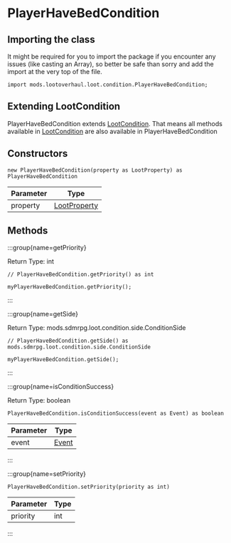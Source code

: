 # PlayerHaveBedCondition

## Importing the class

It might be required for you to import the package if you encounter any issues (like casting an Array), so better be safe than sorry and add the import at the very top of the file.
```zenscript
import mods.lootoverhaul.loot.condition.PlayerHaveBedCondition;
```


## Extending LootCondition

PlayerHaveBedCondition extends [LootCondition](/mods/lootoverhaul/loot/condition/basic/LootCondition). That means all methods available in [LootCondition](/mods/lootoverhaul/loot/condition/basic/LootCondition) are also available in PlayerHaveBedCondition

## Constructors


```zenscript
new PlayerHaveBedCondition(property as LootProperty) as PlayerHaveBedCondition
```
| Parameter |                         Type                         |
|-----------|------------------------------------------------------|
| property  | [LootProperty](/mods/lootoverhaul/loot/LootProperty) |



## Methods

:::group{name=getPriority}

Return Type: int

```zenscript
// PlayerHaveBedCondition.getPriority() as int

myPlayerHaveBedCondition.getPriority();
```

:::

:::group{name=getSide}

Return Type: mods.sdmrpg.loot.condition.side.ConditionSide

```zenscript
// PlayerHaveBedCondition.getSide() as mods.sdmrpg.loot.condition.side.ConditionSide

myPlayerHaveBedCondition.getSide();
```

:::

:::group{name=isConditionSuccess}

Return Type: boolean

```zenscript
PlayerHaveBedCondition.isConditionSuccess(event as Event) as boolean
```

| Parameter |              Type               |
|-----------|---------------------------------|
| event     | [Event](/forge/api/event/Event) |


:::

:::group{name=setPriority}

```zenscript
PlayerHaveBedCondition.setPriority(priority as int)
```

| Parameter | Type |
|-----------|------|
| priority  | int  |


:::


